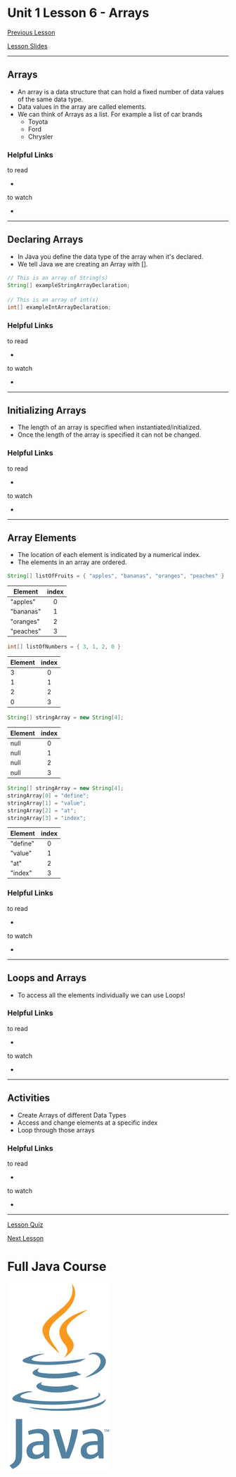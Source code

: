 # Unit 1 Lesson 6 - Arrays

[Previous Lesson](https://github.com/Kevin-Lago/full_java_course/tree/master/unit_1_getting_started/lesson_3_methods)

[Lesson Slides](https://docs.google.com/presentation/d/12SsbLA1HV4kX1I71zBAGQC0I2icgxCpkWr3B5zB9iB0/edit?usp=sharing)

---
## Arrays

- An array is a data structure that can hold a fixed number of data values of the same data type.
- Data values in the array are called elements.
- We can think of Arrays as a list. For example a list of car brands
	- Toyota
	- Ford
	- Chrysler

### Helpful Links

to read

- []()

to watch

- []()

---
## Declaring Arrays

- In Java you define the data type of the array when it's declared.
- We tell Java we are creating an Array with [].

```java
// This is an array of String(s)
String[] exampleStringArrayDeclaration;

// This is an array of int(s)
int[] exampleIntArrayDeclaration;
```

### Helpful Links

to read

- []()

to watch

- []()

---
## Initializing Arrays

- The length of an array is specified when instantiated/initialized.
- Once the length of the array is specified it can not be changed.

### Helpful Links

to read

- []()

to watch

- []()

---
## Array Elements

- The location of each element is indicated by a numerical index.
- The elements in an array are ordered.

```java
String[] listOfFruits = { "apples", "bananas", "oranges", "peaches" }
```

| Element   | index |
| ----------|:-----:|
| "apples"  | 0     |
| "bananas" | 1     |
| "oranges" | 2     |
| "peaches" | 3     |

```java
int[] listOfNumbers = { 3, 1, 2, 0 }
```

| Element | index |
| --------|:-----:|
| 3       | 0     |
| 1       | 1     |
| 2       | 2     |
| 0       | 3     |

```java
String[] stringArray = new String[4];
```

| Element | index |
| --------|:-----:|
| null    | 0     |
| null    | 1     |
| null    | 2     |
| null    | 3     |

```java
String[] stringArray = new String[4];
stringArray[0] = "define";
stringArray[1] = "value";
stringArray[2] = "at";
stringArray[3] = "index";
```

| Element  | index |
| ---------|:-----:|
| "define" | 0     |
| "value"  | 1     |
| "at"     | 2     |
| "index"  | 3     |

### Helpful Links

to read

- []()

to watch

- []()

---
## Loops and Arrays

- To access all the elements individually we can use Loops! 

### Helpful Links

to read

- []()

to watch

- []()

---
## Activities

- Create Arrays of different Data Types
- Access and change elements at a specific index
- Loop through those arrays

### Helpful Links

to read

- []()

to watch

- []()

---

[Lesson Quiz]()

[Next Lesson](https://github.com/Kevin-Lago/full_java_course/tree/master/unit_2/lesson_7_debugging)

# Full Java Course

<a href="https://github.com/Kevin-Lago/java_full_course">
	<img src="../../java_logo.png" />
</a>


